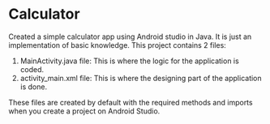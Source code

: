 # Calculator
Created a simple calculator app using Android studio in Java. It is just an implementation of basic knowledge.
This project contains 2 files:
1. MainActivity.java file: This is where the logic for the application is coded. 
2. activity_main.xml file: This is where the designing part of the application is done. 

These files are created by default with the required methods and imports when you create a project on Android Studio.
